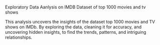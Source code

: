 Exploratory Data Aanlysis on IMDB Dataset of top 1000 movies and tv shows

This analysis uncovers the insights of the dataset top 1000 movies and TV shows on IMDb. By exploring the data, cleaning it for accuracy, and uncovering hidden insights, to find the trends, patterns, and intriguing relationships.
